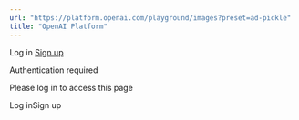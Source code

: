 ```yaml
---
url: "https://platform.openai.com/playground/images?preset=ad-pickle"
title: "OpenAI Platform"
---
```


Log in [Sign up](https://platform.openai.com/signup)

Authentication required

Please log in to access this page

Log inSign up